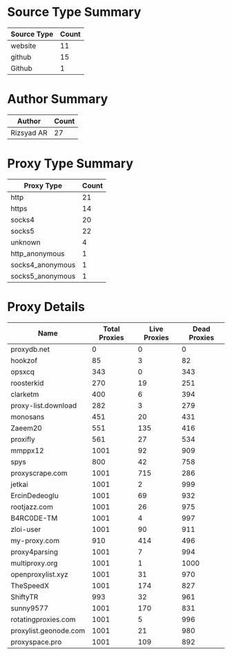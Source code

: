 # Source Type Summary

| Source Type | Count |
|-------------|-------|
| website | 11 |
| github | 15 |
| Github | 1 |


# Author Summary

| Author | Count |
|--------|-------|
| Rizsyad AR | 27 |


# Proxy Type Summary

| Proxy Type | Count |
|------------|-------|
| http | 21 |
| https | 14 |
| socks4 | 20 |
| socks5 | 22 |
| unknown | 4 |
| http_anonymous | 1 |
| socks4_anonymous | 1 |
| socks5_anonymous | 1 |


# Proxy Details

| Name | Total Proxies | Live Proxies | Dead Proxies |
|------|---------------|--------------|---------------|
| proxydb.net | 0 | 0 | 0 |
| hookzof | 85 | 3 | 82 |
| opsxcq | 343 | 0 | 343 |
| roosterkid | 270 | 19 | 251 |
| clarketm | 400 | 6 | 394 |
| proxy-list.download | 282 | 3 | 279 |
| monosans | 451 | 20 | 431 |
| Zaeem20 | 551 | 135 | 416 |
| proxifly | 561 | 27 | 534 |
| mmppx12 | 1001 | 92 | 909 |
| spys | 800 | 42 | 758 |
| proxyscrape.com | 1001 | 715 | 286 |
| jetkai | 1001 | 2 | 999 |
| ErcinDedeoglu | 1001 | 69 | 932 |
| rootjazz.com | 1001 | 26 | 975 |
| B4RC0DE-TM | 1001 | 4 | 997 |
| zloi-user | 1001 | 90 | 911 |
| my-proxy.com | 910 | 414 | 496 |
| proxy4parsing | 1001 | 7 | 994 |
| multiproxy.org | 1001 | 1 | 1000 |
| openproxylist.xyz | 1001 | 31 | 970 |
| TheSpeedX | 1001 | 174 | 827 |
| ShiftyTR | 993 | 32 | 961 |
| sunny9577 | 1001 | 170 | 831 |
| rotatingproxies.com | 1001 | 5 | 996 |
| proxylist.geonode.com | 1001 | 21 | 980 |
| proxyspace.pro | 1001 | 109 | 892 |
